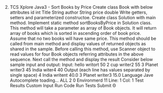 2. TCS Xplore Java3 - Sort Books by Price
Create class Book with below attributes
id int
Title String author String
price double
Write getters, setters and parameterized constructoe.
Create class Solution with main method.
Implement static method sortBooksByPrice in Solution class. This method will take a parameter as array of Book objects.
It will return array of books which is sorted in ascending order of book price. Assume that no two books will have same price.
This method should be called from main method and display values of returned objects as shared in the sample. Before calling this method, use Scanner object to read values for four Book objects referring attributes in the above
sequence. Next call the method and display the result
Consider below sample input and output:
Input:
hello
writort
50
2
cup
writer2
55
3
Planet
writer3
45
India
witer4
40
Output (each line has values separated by single space)
4 India writent 40.0
3 Planet writer3 15.0
Language
Jave
Autocomplete toading...
ALL
2
0
Environmerd
11
Line: 1 Col: 1
Test Results
Custom Input
Run Code
Run Tests
Submit
Θ
